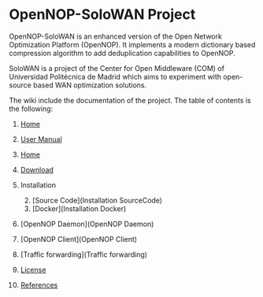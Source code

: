 # OpenNOP-SoloWAN Project

OpenNOP-SoloWAN is an enhanced version of the Open Network Optimization Platform (OpenNOP). It implements a modern dictionary based compression algorithm to add deduplication capabilities to OpenNOP. 

SoloWAN is a project of the Center for Open Middleware (COM) of Universidad Politécnica de Madrid which aims to experiment with open-source based WAN optimization solutions.

The wiki include the documentation of the project. The table of contents is the following:

1. [Home](https://github.com/centeropenmiddleware/solowan/wiki)

1. [User Manual](https://github.com/centeropenmiddleware/solowan/wiki/OpenNOP-SoloWAN-User-Manual)

1. [Home](Home)

1. [Download](Download)

1. Installation

    2. [Source Code](Installation SourceCode)
    2. [Docker](Installation Docker)

1. [OpenNOP Daemon](OpenNOP Daemon)

1. [OpenNOP Client](OpenNOP Client)

1. [Traffic forwarding](Traffic forwarding)

1. [License](License)

1. [References](References)
